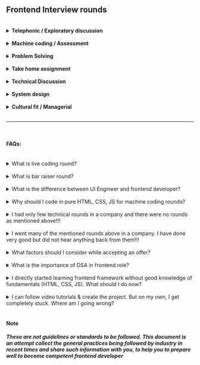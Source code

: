 ## Frontend Interview rounds

<br>

<details>
  <summary><strong>Telephonic / Exploratory discussion</strong></summary>

  <br>
  
  - generally takes from 20 mins to a maximum of 60 mins
  - used to assess eligibility/fitment of the candidate for the role
  - can be technical or a mix of technical & non-technical questions

  Notes:

  - Telephonic discussion evaluates the candidate using a set of technical questions
  - Exploratory discussion evaluates the candidate using technical/non-technical discussion

  Tips:

  - Brush your knowledge of the technologies and frameworks used in your projects and the skills expected
  - Learn about the company and go through the job description very well
</details>

<br>

<details>
  <summary><strong>Machine coding / Assessment</strong></summary>

  <br>
  
  - generally takes around 60 mins to a maximum of 120 mins
  - used to assess core frontend skills or tech stack knowledge of the candidate
  - purely technical round focused on frontend skills

  Notes:

  - Machine coding expects you to build or solve mini frontend projects or feature
  - Machine coding round allows you to access internet to search code syntaxes
  - Assessment can be a quiz or set of problems to solve (may involve both frontend & problem solving)

  Tips:

  - Practice HTML, CSS, JS and DOM mainpulations very well
  - Machine coding problem can be asked to solve using pure HTML + CSS + JS or with a framework
</details>

<br>

<details>
  <summary><strong>Problem Solving</strong></summary>

  <br>
  
  - generally takes from 30 mins to a maximum of 60 mins
  - used to assess the analytical and problem-solving skills of the candidate
  - purely technical round involving problem solving & DSA, but may not focus much on frontend skills

  Note:

  - expects you to understand the problem, get requirements clear, and come up with an optimized solution
  - generally asked to live coding using google docs or code editor
  - rather than final output and syntaxes, approach and methodologies are focused more
  
  Tips:

  - Practice various problems/DSA very well, by going through relevant materials before the interview
  - Think out loud & ask questions to clarify your understanding. Clarify all the doubts related to the question with the interviewer
  - Explain your approach to the interviewer and then proceed to solve the problem
  - It should not be an issue if you are not able to come up with an optimized solution in the first go
</details>

<br>

<details>
  <summary><strong>Take home assignment</strong></summary>

  <br>
  
  - generally takes from 1 day to 1 week
  - used to assess the capability of the candidate to work on real-time web application
  - purely technical challenge which requires project setup knowledge from scratch

  Note:

  - will not be included if machine coding round is already conducted/planned
  
  Tips:

  - Prepare well on one of the frontend frameworks like React, Angular, Vue
  - Also cover different aspects of the project such as:
    - Project Setup
    - Repo setup
    - Unit testing
    - Deployment etc.
</details>

<br>

<details>
  <summary><strong>Technical Discussion</strong></summary>

  <br>
  
  - generally takes around 40 mins to 60 mins
  - used to assess the technical strength of the candidate
  - is a purely technical round focused on frontend fundamentals and libraries/tools/frameworks

  Notes:

  - won't be restricted to scripted questions and can include anything technical
  - multiple technical discussions can be scheduled depending on the requirements
  - generally involves live coding with execution over screen sharing
</details>

<br>

<details>
  <summary><strong>System design</strong></summary>

  <br>
  
  - generally takes around 40 mins to 60 mins
  - used to assess the understanding & knowledge of the candidate w.r.t product architecture & design
  - purely technical round, focused on functional & non-functional aspects

  Notes:

  - won't be restricted only to frontend but can also involve engineering, UX, design thinking, etc.
  - expects to explain the interaction and integration between different components/layers of the system
  - will not be included for SDE1 role generally
</details>

<br>

<details>
  <summary><strong>Cultural fit / Managerial</strong></summary>

  <br>
  
  - generally takes around 30 mins to 60 mins
  - used to finalize if the candidate is fit for the job or role
  - is generally a non-technical round, but may involve technical challenges and puzzles
  
  Notes:

  - expects the candidate to answer different scenarios based on the experience
  - usually conducted by the hiring manager or higher management roles

  Tips:

  - Prepare and make notes of the projects you have worked on so far
  - Follow the [STAR](https://www.thebalancecareers.com/what-is-the-star-interview-response-technique-2061629) approach to answer scenario-based questions
</details>

<br>

---

<br>

#### FAQs:

<br>

<details>
  <summary>What is live coding round?</summary>
  
  <br>
  
  Live coding is generally a part of an interview round, where candidate is asked to share the screen and write the program or code snippet. Also candidate is expected to explain the approach while solving the program.
</details>

<br>

<details>
  <summary>What is bar raiser round?</summary>
  
  <br>
  
  Bar raiser round is a special technical round conducted to decide if the candidate is eligible or not. It is generally conducted in the below scenarios
  - There are multiple eligible candidates for the same role, but vacancies are fewer
  - The interview panel is not sure if the candidate is eligible for the role or not even after couple of interview rounds
  - The interview panel thinks the candidate is eligible for the higher role and is ready to check the elgiibility of the candidate
</details>

<br>

<details>
  <summary>What is the difference between UI Engineer and frontend developer?</summary>
</details>

<br>

<details>
  <summary>Why should I code in pure HTML, CSS, JS for machine coding rounds?</summary>
</details>

<br>

<details>
  <summary>I had only few technical rounds in a company and there were no rounds as mentioned above!!!</summary>
</details>

<br>

<details>
  <summary>I went many of the mentioned rounds above in a company. I have done very good but did not hear anything back from them!!!</summary>
</details>

<br>

<details>
  <summary>What factors should I consider while accepting an offer?</summary>
</details>

<br>

<details>
  <summary>What is the importance of DSA in frontend role?</summary>
</details>

<br>

<details>
  <summary>I directly started learning frontend framework without good knowledge of fundamentals (HTML, CSS, JS). What should I do now?</summary>
</details>

<br>

<details>
  <summary>I can follow video tutorials & create the project. But on my own, I get completely stuck. Where am I going wrong?</summary>
</details>

<br>

#### Note
##### These are not guidelines or standards to be followed. This document is an attempt collect the general practices being followed by industry in recent times and share such information with you, to help you to prepare well to become competent frontend developer
